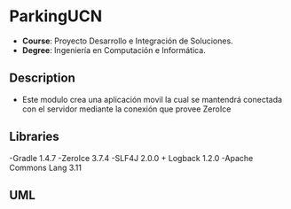 # ParkingUCN
- **Course**: Proyecto Desarrollo e Integración de Soluciones.
- **Degree**: Ingeniería en Computación e Informática.

## Description
- Este modulo crea una aplicación movil la cual se mantendrá conectada con el servidor mediante la conexión que provee ZeroIce

## Libraries

-Gradle 1.4.7
-ZeroIce 3.7.4
-SLF4J 2.0.0 + Logback 1.2.0 
-Apache Commons Lang 3.11


## UML
